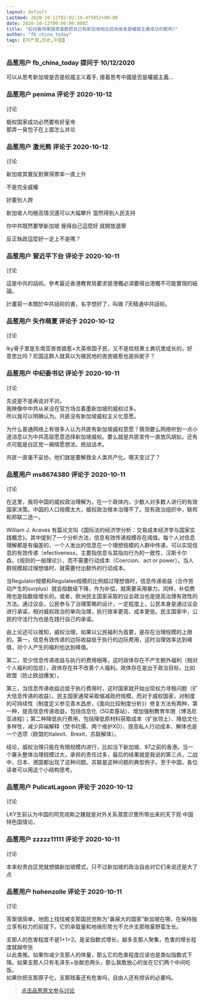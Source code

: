 ```yaml
---
layout: default
Lastmod: 2020-10-12T02:02:19.475052+00:00
date: 2020-10-12T00:00:00.000Z
title: "如何看待黨國常喜歡把自己和新加坡相比認為後者是權威主義成功的範例?"
author: "fb_china_today"
tags: [共产党,历史,中国]
---
```



### 品葱用户 **fb_china_today** 提问于 10/12/2020
    
可以从思考新加坡是否是权威主义着手, 接着思考中國是否是權威主義...
    
                

### 品葱用户 **penima** 评论于 2020-10-12
讨论

        
极权国家成功必然要有好皇帝  
那弄一臭包子在上面怎么并论
        
                

### 品葱用户 **激光熊** 评论于 2020-10-12
讨论

        
新加坡其實反對黨得票率一直上升  
  
不是完全威權  
  
好要別人誇  
  
新加坡人均極高情況還可以大幅攀升 當然得到人民支持  
  
你中共既然要學新加坡 覺得自己這麼好 就開放選舉   
  
反正執政這麼好一定上不是嗎？
        
                

### 品葱用户 **習近平下台** 评论于 2020-10-11
讨论

        
這是中共的話術。參考最近香港教育局要求提港獨必須要得出港獨不可能實現的結論。  
  
計畫寫一本關於中共話術的書，名字想好了，叫做 7天精通中共話術。
        
                

### 品葱用户 **矢作萌夏** 评论于 2020-10-12
讨论

        
lky骨子里是东南亚峇峇娘惹+大英帝国子民，又不是桂枝黄土粪坑里成长的，好意思比吗？尼国这群人就真以为殖民地的峇峇娘惹也是拆妮子？
        
                

### 品葱用户 **中纪委书记** 评论于 2020-10-11
讨论

        
先说是不是再说对不对。  
我映像中中共从来没在官方场合着墨新加坡的威权过多。  
所以我可以明确认为。共匪没有新加坡威权主义化意愿。  
  
为什么普通网络上有很多人认为共匪有新加坡威权意愿？猜测要么网络听到一点小道消息以为中共高层愿意选择新加坡威权。要么就是共匪宣传一直放风胡扯。还有点可能是白区党一厢情愿想法。统战话术。  
  
共匪一直毫不妥协，他们就是要解救全人类共产化。哪天变过了？
        
                

### 品葱用户 **ms8674380** 评论于 2020-10-11
讨论

        
在这里，我将中国的威权政治理解为，在一个政体内，少数人对多数人进行的有效国家决策。中国的人口规模太大，威权政治根本治理不了。现有政治组织中，联邦和邦联二选一。  
  
William J. Aceves 有篇论文叫《国际法的经济学分析：交易成本经济学与国家实践概念》。其中提到了一个分析方法，信息有效传递规模存在阈值。每个人对信息理解都是有偏差的，一个人发出的信息在一个理想规模的人群中传递，可以实现信息的有效传递（efectiveness，主要指信息与其指向行为的一致性，汉斯卡尔森，《规则的一般理论》），而不需要行动成本（Coercion、act or power）。当人群规模超过理想值时，就需要付出额外的行动成本。  
  
当Regulator规模和Regulatee规模的比例超过理想值时，信息传递收益（合作劳动产生的surplus）就会指数级下降，作为补偿，就需要采用暴力。同样，补偿费用也是指数级增长的。或者，欧洲民主国家采取的议会政治也是提高治理有效性的方法。通过议会，公民参与了治理策略的设计，一定程度上，公民本身是通过议会进行承诺，相对威权政治的单向治理，执行效率更高、成本更低。民主国家中，公民的守法行为也是在践行自己的承诺。  
  
由上论述可以推知，威权治理，如果以公民福利为首要，是存在治理规模的上限的。第一，信息有效传递的边际收益低于执行的边际费用，这时治理效率达到峰值，对个人产生的福利也达到峰值。  
  
第二，至少信息传递收益与执行的费用相等，这时政体存在不产生额外福利（相对个人福利的加总），政体存在并不改善个人福利。政体存在是出于政治目标，比如欧盟（防止欧战爆发）。  
  
第三，当信息传递收益远低于执行费用时，这时国家就开始出现权力寻租问题（扩大信息传递的收益）。民主国家通常采取缩减政府规模。而对于威权国家，对制度的可持续性（制度定义参见青木昌彦，《面向比较制度分析》）修复方法有两种，第一种，提高信息传递收益，包括信息化（5G卖基站）、增加强制教育年限（博洛尼亚进程）；第二种降低执行费用，包括降低原材料获取成本（扩张领土）、降低文化多样性，减少异端解释（焚书坑儒、两个维护XD）、提高私人行动成本、解体也是一个选项（欧盟的Italexit、Brexit，苏联解体）。  
  
结论，威权治理只能在有限规模内进行，比如当下新加坡、97之前的香港。当一个寡头整体治理规模过大，承担的责任过多，最后的结果就是我说的第三点，二战中，日本、德国都出现了这种问题。苏联是这种问题的典型例子。至于中国，各位读者可以用这个小结构思考。
        
                

### 品葱用户 **PulicatLagoon** 评论于 2020-10-12
讨论

        
LKY生前认为中国的阿克琉斯之踵就是对外关系潜意识里所带出来的天下观·中国特色国情论。
        
                

### 品葱用户 **zzzzz11111** 评论于 2020-10-11
讨论

        
本来权贵白区党就想搞新加坡模式，只不过新加坡的政治自由对它们来说还是大了点
        
                

### 品葱用户 **hohenzolle** 评论于 2020-10-11
讨论

        
答案很简单，地图上找找被支那国民党称为“鼻屎大的国家”新加坡在哪，在保持独立享有权力的前提下。它的承载量和地缘形势允不允许支那贱畜野蛮生长。  
  
支那人的危害程度不是1+1=2。是呈指数式增长，越多支那人聚集，危害的增长程度就越夸张  
以此类推。如果你减少支那人的体量，那么它的危害程度应该也是类似指数式下降。如果支那人只有毛泽东+张献忠两头，那么我敢放心的坐在它们两个中间吃饭。  
如果你把支那原子化，支那贱畜还有危害吗，自由人还有控诉的必要吗。
        
                





> [点击品葱原文参与讨论](https://pincong.rocks/question/32084)

